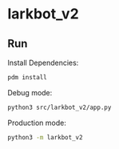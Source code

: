 # larkbot_v2

## Run

Install Dependencies:
```bash
pdm install
```

Debug mode:
```bash
python3 src/larkbot_v2/app.py
```

Production mode:
```bash
python3 -m larkbot_v2
```
